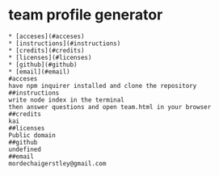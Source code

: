 # team profile generator

    * [acceses](#acceses)
    * [instructions](#instructions)
    * [credits](#credits)
    * [licenses](#licenses)
    * [github](#github)
    * [email](#email)
    #acceses
    have npm inquirer installed and clone the repository
    ##instructions
    write node index in the terminal
    then answer questions and open team.html in your browser
    ##credits
    kai
    ##licenses
    Public domain
    ##github
    undefined
    ##email
    mordechaigerstley@gmail.com
